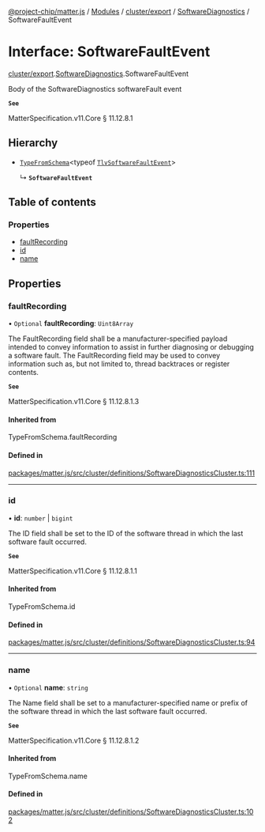 [@project-chip/matter.js](../README.md) / [Modules](../modules.md) / [cluster/export](../modules/cluster_export.md) / [SoftwareDiagnostics](../modules/cluster_export.SoftwareDiagnostics.md) / SoftwareFaultEvent

# Interface: SoftwareFaultEvent

[cluster/export](../modules/cluster_export.md).[SoftwareDiagnostics](../modules/cluster_export.SoftwareDiagnostics.md).SoftwareFaultEvent

Body of the SoftwareDiagnostics softwareFault event

**`See`**

MatterSpecification.v11.Core § 11.12.8.1

## Hierarchy

- [`TypeFromSchema`](../modules/tlv_export.md#typefromschema)\<typeof [`TlvSoftwareFaultEvent`](../modules/cluster_export.SoftwareDiagnostics.md#tlvsoftwarefaultevent)\>

  ↳ **`SoftwareFaultEvent`**

## Table of contents

### Properties

- [faultRecording](cluster_export.SoftwareDiagnostics.SoftwareFaultEvent.md#faultrecording)
- [id](cluster_export.SoftwareDiagnostics.SoftwareFaultEvent.md#id)
- [name](cluster_export.SoftwareDiagnostics.SoftwareFaultEvent.md#name)

## Properties

### faultRecording

• `Optional` **faultRecording**: `Uint8Array`

The FaultRecording field shall be a manufacturer-specified payload intended to convey information to assist
in further diagnosing or debugging a software fault. The FaultRecording field may be used to convey
information such as, but not limited to, thread backtraces or register contents.

**`See`**

MatterSpecification.v11.Core § 11.12.8.1.3

#### Inherited from

TypeFromSchema.faultRecording

#### Defined in

[packages/matter.js/src/cluster/definitions/SoftwareDiagnosticsCluster.ts:111](https://github.com/project-chip/matter.js/blob/904d0c9b952b91f28a21803759c5e5c66ee4d272/packages/matter.js/src/cluster/definitions/SoftwareDiagnosticsCluster.ts#L111)

___

### id

• **id**: `number` \| `bigint`

The ID field shall be set to the ID of the software thread in which the last software fault occurred.

**`See`**

MatterSpecification.v11.Core § 11.12.8.1.1

#### Inherited from

TypeFromSchema.id

#### Defined in

[packages/matter.js/src/cluster/definitions/SoftwareDiagnosticsCluster.ts:94](https://github.com/project-chip/matter.js/blob/904d0c9b952b91f28a21803759c5e5c66ee4d272/packages/matter.js/src/cluster/definitions/SoftwareDiagnosticsCluster.ts#L94)

___

### name

• `Optional` **name**: `string`

The Name field shall be set to a manufacturer-specified name or prefix of the software thread in which the
last software fault occurred.

**`See`**

MatterSpecification.v11.Core § 11.12.8.1.2

#### Inherited from

TypeFromSchema.name

#### Defined in

[packages/matter.js/src/cluster/definitions/SoftwareDiagnosticsCluster.ts:102](https://github.com/project-chip/matter.js/blob/904d0c9b952b91f28a21803759c5e5c66ee4d272/packages/matter.js/src/cluster/definitions/SoftwareDiagnosticsCluster.ts#L102)

